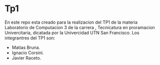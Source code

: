 # Tp1

En este repo esta creado para la realizacion del TP1 de la materia Laboratorio de Computacion 3 de la carrera ,
Tecnicatura en proramacion Univercitaria, dicatada por la Univercidad UTN San Francisco.
Los integrantres del TP1 son: 
  * Matias Bruna.
  * Ignacio Corsini.
  * Javier Raceto.
  
 
